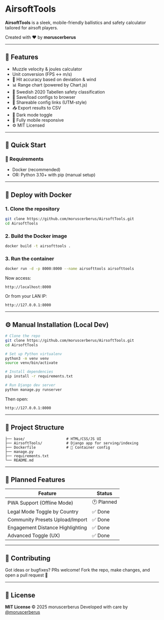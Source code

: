 
# AirsoftTools

**AirsoftTools** is a sleek, mobile-friendly ballistics and safety calculator tailored for airsoft players.

Created with ❤️ by **moruscerberus**

---

## 📸 Features

- Muzzle velocity & joules calculator
- Unit conversion (FPS ↔ m/s)
- 🎯 Hit accuracy based on deviation & wind
- 📊 Range chart (powered by Chart.js)
- 🧠 Swedish 2020 Tabellen safety classification
- 🔐 Save/load configs to browser
- 🔗 Shareable config links (UTM-style)
- 📥 Export results to CSV
- 🌙 Dark mode toggle
- 🧭 Fully mobile responsive
- ⚙ MIT Licensed

---

## 🚀 Quick Start

### 🧱 Requirements

- Docker (recommended)
- OR: Python 3.10+ with pip (manual setup)

---

## 🐳 Deploy with Docker

### 1. Clone the repository

```bash
git clone https://github.com/moruscerberus/AirsoftTools.git
cd AirsoftTools
```

### 2. Build the Docker image

```bash
docker build -t airsofttools .
```

### 3. Run the container

```bash
docker run -d -p 8000:8000 --name airsofttools airsofttools
```

Now access:

```
http://localhost:8000
```

Or from your LAN IP:

```
http://127.0.0.1:8000
```

---

## ⚙ Manual Installation (Local Dev)

```bash
# Clone the repo
git clone https://github.com/moruscerberus/AirsoftTools.git
cd AirsoftTools

# Set up Python virtualenv
python3 -m venv venv
source venv/bin/activate

# Install dependencies
pip install -r requirements.txt

# Run Django dev server
python manage.py runserver
```

Then open:

```
http://127.0.0.1:8000
```

---

## 📁 Project Structure

```
├── base/                   # HTML/CSS/JS UI
├── AirsoftTools/           # Django app for serving/indexing
├── Dockerfile              # 🐳 Container config
├── manage.py
├── requirements.txt
└── README.md
```

---

## 🧠 Planned Features

| Feature                          | Status     |
| -------------------------------- | ---------- |
| PWA Support (Offline Mode)       | 🕐 Planned |
| Legal Mode Toggle by Country     | ✅ Done    |
| Community Presets Upload/Import  | ✅ Done    |
| Engagement Distance Highlighting | ✅ Done    |
| Advanced Toggle (UX)             | ✅ Done    |

---

## 🤝 Contributing

Got ideas or bugfixes? PRs welcome!
Fork the repo, make changes, and open a pull request 🚀

---

## 📄 License

**MIT License**
© 2025 moruscerberus
Developed with care by [@moruscerberus](https://github.com/moruscerberus)
